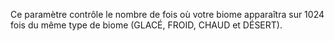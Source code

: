Ce paramètre contrôle le nombre de fois où votre biome apparaîtra sur 1024 fois
du même type de biome (GLACÉ, FROID, CHAUD et DÉSERT).